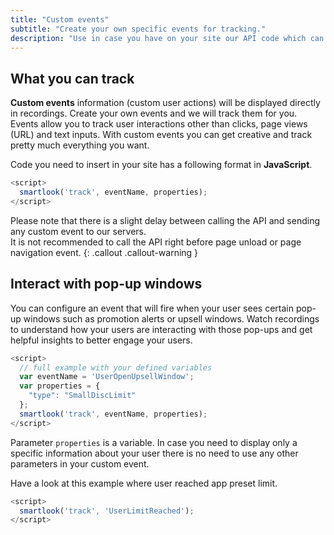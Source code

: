 ```yaml
---
title: "Custom events"
subtitle: "Create your own specific events for tracking."
description: "Use in case you have on your site our API code which can Identify visitor."
---
```


## What you can track

**Custom events** information (custom user actions) will be displayed directly in recordings. Create your own events and we will track them for you. Events allow you to track user interactions other than clicks, page views (URL) and text inputs.  With custom events you can get creative and track pretty much everything you want. 

Code you need to insert in your site has a following format in **JavaScript**.

```js
<script>
  smartlook('track', eventName, properties);
</script>
```

Please note that there is a slight delay between calling the API and sending any custom event to our servers.<br/>
It is not recommended to call the API right before page unload or page navigation event.
{: .callout .callout-warning }

## Interact with pop-up windows

You can configure an event that will fire when your user sees certain pop-up windows such as promotion alerts or upsell windows. Watch recordings to understand how your users are interacting with those pop-ups and get helpful insights to better engage your users.

```js
<script>
  // full example with your defined variables
  var eventName = 'UserOpenUpsellWindow';
  var properties = {
    "type": "SmallDiscLimit"
  };
  smartlook('track', eventName, properties);
</script>
```

Parameter `properties` is a variable. In case you need to display only a specific information about your user there is no need to use any other parameters in your custom event.

Have a look at this example where user reached app preset limit.

```js
<script>
  smartlook('track', 'UserLimitReached');
</script>
```
